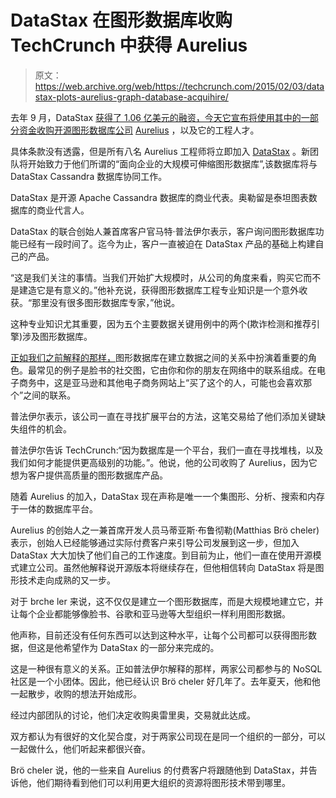 # DataStax 在图形数据库收购 TechCrunch 中获得 Aurelius

> 原文：<https://web.archive.org/web/https://techcrunch.com/2015/02/03/datastax-plots-aurelius-graph-database-acquihire/>

去年 9 月，DataStax [获得了 1.06 亿美元的融资，今天它宣布将使用其中的一部分资金收购开源图形数据库公司](https://web.archive.org/web/20221007000149/https://beta.techcrunch.com/2014/09/04/datastax-lands-106m-in-series-e-funding/) [Aurelius](https://web.archive.org/web/20221007000149/http://thinkaurelius.com/) ，以及它的工程人才。

具体条款没有透露，但是所有八名 Aurelius 工程师将立即加入 [DataStax](https://web.archive.org/web/20221007000149/http://www.datastax.com/) 。新团队将开始致力于他们所谓的“面向企业的大规模可伸缩图形数据库”,该数据库将与 DataStax Cassandra 数据库协同工作。

DataStax 是开源 Apache Cassandra 数据库的商业代表。奥勒留是泰坦图表数据库的商业代言人。

DataStax 的联合创始人兼首席客户官马特·普法伊尔表示，客户询问图形数据库功能已经有一段时间了。迄今为止，客户一直被迫在 DataStax 产品的基础上构建自己的产品。

“这是我们关注的事情。当我们开始扩大规模时，从公司的角度来看，购买它而不是建造它是有意义的。”他补充说，获得图形数据库工程专业知识是一个意外收获。“那里没有很多图形数据库专家，”他说。

这种专业知识尤其重要，因为五个主要数据关键用例中的两个(欺诈检测和推荐引擎)涉及图形数据库。

[正如我们之前解释的那样，](https://web.archive.org/web/20221007000149/https://beta.techcrunch.com/2015/01/15/neo-technology-bags-20m-as-graph-databases-gets-hot/)图形数据库在建立数据之间的关系中扮演着重要的角色。最常见的例子是脸书的社交图，它由你和你的朋友在网络中的联系组成。在电子商务中，这是亚马逊和其他电子商务网站上“买了这个的人，可能也会喜欢那个”之间的联系。

普法伊尔表示，该公司一直在寻找扩展平台的方法，这笔交易给了他们添加关键缺失组件的机会。

普法伊尔告诉 TechCrunch:“因为数据库是一个平台，我们一直在寻找堆栈，以及我们如何才能提供更高级别的功能。”。他说，他的公司收购了 Aurelius，因为它想为客户提供高质量的图形数据库产品。

随着 Aurelius 的加入，DataStax 现在声称是唯一一个集图形、分析、搜索和内存于一体的数据库平台。

Aurelius 的创始人之一兼首席开发人员马蒂亚斯·布鲁彻勒(Matthias Brö cheler)表示，创始人已经能够通过实际付费客户来引导公司发展到这一步，但加入 DataStax 大大加快了他们自己的工作速度。到目前为止，他们一直在使用开源模式建立公司。虽然他解释说开源版本将继续存在，但他相信转向 DataStax 将是图形技术走向成熟的又一步。

对于 brche ler 来说，这不仅仅是建立一个图形数据库，而是大规模地建立它，并让每个企业都能够像脸书、谷歌和亚马逊等大型组织一样利用图形数据。

他声称，目前还没有任何东西可以达到这种水平，让每个公司都可以获得图形数据，但这是他希望作为 DataStax 的一部分来完成的。

这是一种很有意义的关系。正如普法伊尔解释的那样，两家公司都参与的 NoSQL 社区是一个小团体。因此，他已经认识 Brö cheler 好几年了。去年夏天，他和他一起散步，收购的想法开始成形。

经过内部团队的讨论，他们决定收购奥雷里奥，交易就此达成。

双方都认为有很好的文化契合度，对于两家公司现在是同一个组织的一部分，可以一起做什么，他们听起来都很兴奋。

Brö cheler 说，他的一些来自 Aurelius 的付费客户将跟随他到 DataStax，并告诉他，他们期待看到他们可以利用更大组织的资源将图形技术带到哪里。